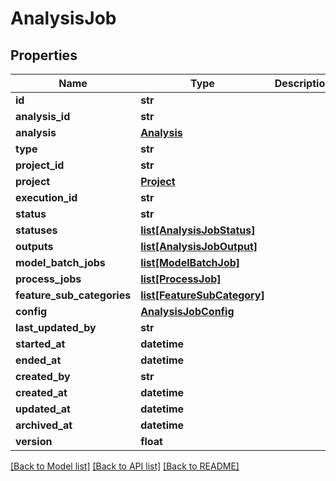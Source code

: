# AnalysisJob

## Properties
Name | Type | Description | Notes
------------ | ------------- | ------------- | -------------
**id** | **str** |  | 
**analysis_id** | **str** |  | 
**analysis** | [**Analysis**](Analysis.md) |  | [optional] 
**type** | **str** |  | 
**project_id** | **str** |  | 
**project** | [**Project**](Project.md) |  | [optional] 
**execution_id** | **str** |  | [optional] 
**status** | **str** |  | [optional] 
**statuses** | [**list[AnalysisJobStatus]**](AnalysisJobStatus.md) |  | [optional] 
**outputs** | [**list[AnalysisJobOutput]**](AnalysisJobOutput.md) |  | [optional] 
**model_batch_jobs** | [**list[ModelBatchJob]**](ModelBatchJob.md) |  | [optional] 
**process_jobs** | [**list[ProcessJob]**](ProcessJob.md) |  | [optional] 
**feature_sub_categories** | [**list[FeatureSubCategory]**](FeatureSubCategory.md) |  | 
**config** | [**AnalysisJobConfig**](AnalysisJobConfig.md) |  | [optional] 
**last_updated_by** | **str** |  | [optional] 
**started_at** | **datetime** |  | [optional] 
**ended_at** | **datetime** |  | [optional] 
**created_by** | **str** |  | [optional] 
**created_at** | **datetime** |  | [optional] 
**updated_at** | **datetime** |  | [optional] 
**archived_at** | **datetime** |  | [optional] 
**version** | **float** |  | [optional] 

[[Back to Model list]](../README.md#documentation-for-models) [[Back to API list]](../README.md#documentation-for-api-endpoints) [[Back to README]](../README.md)

